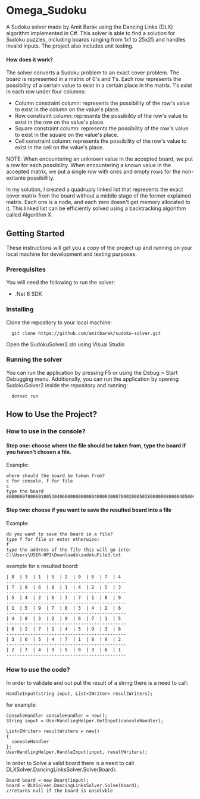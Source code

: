 # Omega_Sudoku

A Sudoku solver made by Amit Barak using the Dancing Links (DLX) algorithm implemented in C#. This solver is able to find a solution for Sudoku puzzles, including boards ranging from 1x1 to 25x25 and handles invalid inputs. The project also includes unit testing.

#### How does it work?
The solver converts a Sudoku problem to an exact cover problem. The board is represented in a matrix of 0's and 1's. Each row represents the possibility of a certain value to exist in a certain place in the matrix. 1's exist in each row under four columns:

- Column constraint column: represents the possibility of the row's value to exist in the column on the value's place.
- Row constraint column: represents the possibility of the row's value to exist in the row on the value's place.
- Square constraint column: represents the possibility of the row's value to exist in the square on the value's place.
- Cell constraint column: represents the possibility of the row's value to exist in the cell on the value's place.

NOTE: When encountering an unknown value in the accepted board, we put a row for each possibility. When encountering a known value in the accepted matrix, we put a single row with ones and empty rows for the non-exitante possibillity.

In my solution, I created a quadruply linked list that represents the exact cover matrix from the board without a middle stage of the former explained matrix. Each one is a node, and each zero doesn't get memory allocated to it. This linked list can be efficiently solved using a backtracking algorithm called Algorithm X.

## Getting Started

These instructions will get you a copy of the project up and running on your local machine for development and testing purposes.

### Prerequisites

You will need the following to run the solver:

- .Net 6 SDK

### Installing

Clone the repository to your local machine:
```
  git clone https://github.com/amitbarak/sudoku-solver.git
```
Open the SudokuSolver2.sln using Visual Studio

### Running the solver

You can run the application by pressing F5 or using the Debug > Start Debugging menu. Additionally, you can run the application by opening SudokuSolver2 inside the repository and running:
```
  dotnet run
```
## How to Use the Project?
### How to use in the console?
#### Step one: choose where the file should be taken from, type the board if you haven't chosen a file.
Example:

```
where should the board be taken from?
c for console, f for file
c
type the board
800000070006010053040600000000080400003000700020005038000000800004050061900002000
```
#### Step two: choose if you want to save the resulted board into a file
Example:

```
do you want to save the board in a file?
type f for file or enter otherwise:
f
type the address of the file this will go into:
C:\Users\USER-HP1\Downloads\sudokuFile3.txt
```

example for a resulted board:
```
| 8  | 3  | 1  | 5  | 2  | 9  | 6  | 7  | 4
---------------------------------------------
| 7  | 9  | 6  | 8  | 1  | 4  | 2  | 5  | 3
---------------------------------------------
| 5  | 4  | 2  | 6  | 3  | 7  | 1  | 8  | 9
---------------------------------------------
| 1  | 5  | 9  | 7  | 8  | 3  | 4  | 2  | 6
---------------------------------------------
| 4  | 8  | 3  | 2  | 9  | 6  | 7  | 1  | 5
---------------------------------------------
| 6  | 2  | 7  | 1  | 4  | 5  | 9  | 3  | 8
---------------------------------------------
| 3  | 6  | 5  | 4  | 7  | 1  | 8  | 9  | 2
---------------------------------------------
| 2  | 7  | 4  | 9  | 5  | 8  | 3  | 6  | 1
---------------------------------------------
```


### How to use the code?

In order to validate and out put the result of a string there is a need to call:
```
HandleInput(string input, List<IWriter> resultWriters);
```

for example:
```
ConsoleHandler consoleHandler = new();
String input = UserHandlingHelper.GetInput(consoleHandler);

List<IWriter> resultWriters = new()
{
  consoleHandler
};
UserHandlingHelper.HandleInput(input, resultWriters);
```


In order to Solve a valid board there is a need to call DLXSolver.DancingLinksSolver.Solve(Board):
```
Board board = new Board(input);
board = DLXSolver.DancingLinksSolver.Solve(board);
//returns null if the board is unsolvble
```